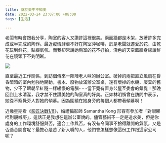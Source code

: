 ```yaml
---
title: 身於美中不知美
date: 2022-03-24 23:07:00 +08:00
tags: [生活]

---
```


  
  
老闆有時會跟我分享，陶室的客人又讚許這裡很美。兩面牆都是木架，放著許多完成或半完成的陶作。最近疫情肆虐不好在陶室沖咖啡，於是老闆就遷愛於花，由乾花玩到鮮花，點綴氣氛。而我卻常說她陶室的花不好拍，淺色的天空藍牆身總讓鮮花在鏡頭下不夠明晰。

  
[![](https://blogger.googleusercontent.com/img/b/R29vZ2xl/AVvXsEiAUXxhv3WAYDp4k2UR1r9K58PX2sUymZ_x2B6EEqeQXwOlXm0A61Ag88GqhwykUreI1NYau95KC8qB5TcgPtBs4RBHag2fz16IYEJFYZHrDuf5JIH2wliJhE5qZb6A87nLwo-jERQXJK87GctGXARZxBTUsh7ycXbCPGeCu4otLJNTDWvU0R6SAMqY/s320/DSC05273.jpg)](https://blogger.googleusercontent.com/img/b/R29vZ2xl/AVvXsEiAUXxhv3WAYDp4k2UR1r9K58PX2sUymZ%5Fx2B6EEqeQXwOlXm0A61Ag88GqhwykUreI1NYau95KC8qB5TcgPtBs4RBHag2fz16IYEJFYZHrDuf5JIH2wliJhE5qZb6A87nLwo-jERQXJK87GctGXARZxBTUsh7ycXbCPGeCu4otLJNTDWvU0R6SAMqY/s6000/DSC05273.jpg)

  
直至最近工作關係，到訪個傳來一陣陣老人味的辦公室。破掉的兩把直立風扇在昏昏暗暗的室內勉強地開動，書本、廢物放滿辦公室桌，還有壞掉的水機、廢棄的舊物，少不了跟朝早紅隧一樣緩慢的電腦⋯⋯當下竟有置身公屋互委會的錯覺！那晚回到上水清潔，我才禁不住讚美她的陶室真的好美。正如林明禎曾在訪問中表示，她從不察覺旁人對她的傾慕。因為圍繞在她身旁的每個人都帶著傾慕啊！

  
近幾星期看《[影匠決戰1/8](https://www.youtube.com/channel/UCzNEI7pHq448lFVZsHKxlIg)》，婚禮攝影師 Samantha Kong 形容有參加者「對眼睇唔到靚嘅嘢」，這話正是我想在這辦公室說的。儘管藝術不一定是追求美，但是你處身的工作環境舒服與否，適合工作與否，有沒有令同事不捨得離開的氣氛，又是否適合開會呢？最擔心是苦了新入職的人，他們會怎樣想像這份工作跟這家公司呢？
  
  
